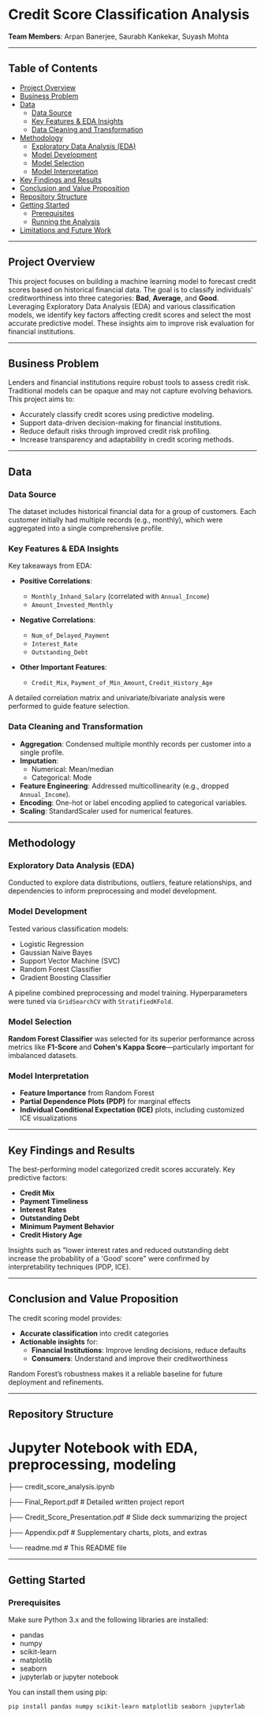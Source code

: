 # Credit Score Classification Analysis

**Team Members**: Arpan Banerjee, Saurabh Kankekar, Suyash Mohta

---

## Table of Contents
- [Project Overview](#project-overview)  
- [Business Problem](#business-problem)  
- [Data](#data)  
  - [Data Source](#data-source)  
  - [Key Features & EDA Insights](#key-features--eda-insights)  
  - [Data Cleaning and Transformation](#data-cleaning-and-transformation)  
- [Methodology](#methodology)  
  - [Exploratory Data Analysis (EDA)](#exploratory-data-analysis-eda)  
  - [Model Development](#model-development)  
  - [Model Selection](#model-selection)  
  - [Model Interpretation](#model-interpretation)  
- [Key Findings and Results](#key-findings-and-results)  
- [Conclusion and Value Proposition](#conclusion-and-value-proposition)  
- [Repository Structure](#repository-structure)  
- [Getting Started](#getting-started)  
  - [Prerequisites](#prerequisites)  
  - [Running the Analysis](#running-the-analysis)  
- [Limitations and Future Work](#limitations-and-future-work)  

---

## Project Overview
This project focuses on building a machine learning model to forecast credit scores based on historical financial data. The goal is to classify individuals' creditworthiness into three categories: **Bad**, **Average**, and **Good**. Leveraging Exploratory Data Analysis (EDA) and various classification models, we identify key factors affecting credit scores and select the most accurate predictive model. These insights aim to improve risk evaluation for financial institutions.

---

## Business Problem
Lenders and financial institutions require robust tools to assess credit risk. Traditional models can be opaque and may not capture evolving behaviors. This project aims to:

- Accurately classify credit scores using predictive modeling.
- Support data-driven decision-making for financial institutions.
- Reduce default risks through improved credit risk profiling.
- Increase transparency and adaptability in credit scoring methods.

---

## Data

### Data Source
The dataset includes historical financial data for a group of customers. Each customer initially had multiple records (e.g., monthly), which were aggregated into a single comprehensive profile.

### Key Features & EDA Insights
Key takeaways from EDA:

- **Positive Correlations**:  
  - `Monthly_Inhand_Salary` (correlated with `Annual_Income`)  
  - `Amount_Invested_Monthly`

- **Negative Correlations**:  
  - `Num_of_Delayed_Payment`  
  - `Interest_Rate`  
  - `Outstanding_Debt`

- **Other Important Features**:  
  - `Credit_Mix`, `Payment_of_Min_Amount`, `Credit_History_Age`

A detailed correlation matrix and univariate/bivariate analysis were performed to guide feature selection.

### Data Cleaning and Transformation
- **Aggregation**: Condensed multiple monthly records per customer into a single profile.
- **Imputation**:  
  - Numerical: Mean/median  
  - Categorical: Mode
- **Feature Engineering**: Addressed multicollinearity (e.g., dropped `Annual_Income`).
- **Encoding**: One-hot or label encoding applied to categorical variables.
- **Scaling**: StandardScaler used for numerical features.

---

## Methodology

### Exploratory Data Analysis (EDA)
Conducted to explore data distributions, outliers, feature relationships, and dependencies to inform preprocessing and model development.

### Model Development
Tested various classification models:
- Logistic Regression  
- Gaussian Naive Bayes  
- Support Vector Machine (SVC)  
- Random Forest Classifier  
- Gradient Boosting Classifier

A pipeline combined preprocessing and model training. Hyperparameters were tuned via `GridSearchCV` with `StratifiedKFold`.

### Model Selection
**Random Forest Classifier** was selected for its superior performance across metrics like **F1-Score** and **Cohen's Kappa Score**—particularly important for imbalanced datasets.

### Model Interpretation
- **Feature Importance** from Random Forest
- **Partial Dependence Plots (PDP)** for marginal effects
- **Individual Conditional Expectation (ICE)** plots, including customized ICE visualizations

---

## Key Findings and Results

The best-performing model categorized credit scores accurately. Key predictive factors:

- **Credit Mix**  
- **Payment Timeliness**  
- **Interest Rates**  
- **Outstanding Debt**  
- **Minimum Payment Behavior**  
- **Credit History Age**

Insights such as "lower interest rates and reduced outstanding debt increase the probability of a 'Good' score" were confirmed by interpretability techniques (PDP, ICE).

---

## Conclusion and Value Proposition

The credit scoring model provides:
- **Accurate classification** into credit categories  
- **Actionable insights** for:
  - **Financial Institutions**: Improve lending decisions, reduce defaults
  - **Consumers**: Understand and improve their creditworthiness  

Random Forest’s robustness makes it a reliable baseline for future deployment and refinements.

---

## Repository Structure

# Jupyter Notebook with EDA, preprocessing, modeling
├── credit_score_analysis.ipynb 

├── Final_Report.pdf # Detailed written project report

├── Credit_Score_Presentation.pdf # Slide deck summarizing the project

├── Appendix.pdf # Supplementary charts, plots, and extras

└── readme.md # This README file



---

## Getting Started

### Prerequisites

Make sure Python 3.x and the following libraries are installed:

- pandas  
- numpy  
- scikit-learn  
- matplotlib  
- seaborn  
- jupyterlab or jupyter notebook  

You can install them using pip:

```bash
pip install pandas numpy scikit-learn matplotlib seaborn jupyterlab

